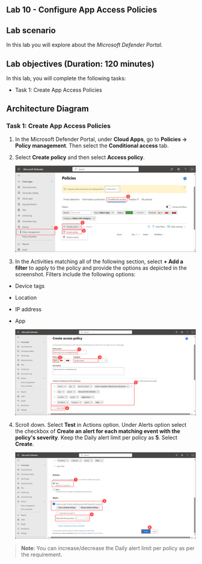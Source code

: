 ## Lab 10 - Configure App Access Policies 

## Lab scenario
In this lab you will explore about the *Microsoft Defender Portal*.

## Lab objectives (Duration: 120 minutes)

In this lab, you will complete the following tasks:
- Task 1: Create App Access Policies 

## Architecture Diagram

### Task 1: Create App Access Policies 

1. In the Microsoft Defender Portal, under **Cloud Apps**, go to **Policies -> Policy management**. Then select the **Conditional access** tab.

2. Select **Create policy** and then select **Access policy**.

   ![Picture 1](../Media/accesspolicy1.png)

3. In the Activities matching all of the following section, select **+ Add a filter** to apply to the policy and provide the options as depicted in the screenshot. Filters include the following options:

- Device tags
- Location
- IP address
- App

   ![Picture 1](../Media/accesspolicy2.png)

4. Scroll down. Select **Test** in Actions option. Under Alerts option select the checkbox of **Create an alert for each matching event with the policy's severity**. Keep the Daily alert limit per policy as **5**. Select **Create**.

   ![Picture 1](../Media/accesspolicy3.png)

>**Note**: You can increase/decrease the Daily alert limit per policy as per the requirement.
